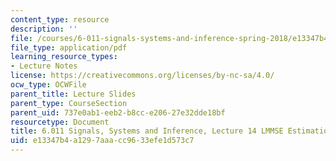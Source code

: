 ```yaml
---
content_type: resource
description: ''
file: /courses/6-011-signals-systems-and-inference-spring-2018/e13347b4a1297aaacc9633efe1d573c7_MIT6_011S18lec14.pdf
file_type: application/pdf
learning_resource_types:
- Lecture Notes
license: https://creativecommons.org/licenses/by-nc-sa/4.0/
ocw_type: OCWFile
parent_title: Lecture Slides
parent_type: CourseSection
parent_uid: 737e0ab1-eeb2-b8cc-e206-27e32dde18bf
resourcetype: Document
title: 6.011 Signals, Systems and Inference, Lecture 14 LMMSE Estimation, Orthogonality
uid: e13347b4-a129-7aaa-cc96-33efe1d573c7
---
```


